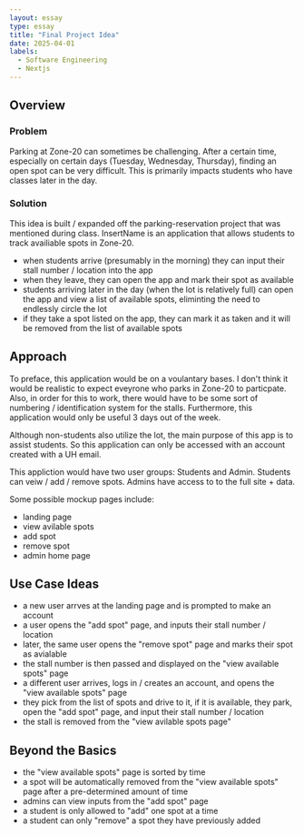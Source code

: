 ```yaml
---
layout: essay
type: essay
title: "Final Project Idea"
date: 2025-04-01
labels:
  - Software Engineering
  - Nextjs
---
```


## Overview

### Problem

Parking at Zone-20 can sometimes be challenging. After a certain time, especially on certain days (Tuesday, Wednesday, Thursday), finding an open spot can be very difficult. This is primarily impacts students who have classes later in the day. 

### Solution

This idea is built / expanded off the parking-reservation project that was mentioned during class. InsertName is an application that allows students to track availiable spots in Zone-20.

- when students arrive (presumably in the morning) they can input their stall number / location into the app
- when they leave, they can open the app and mark their spot as available
- students arriving later in the day (when the lot is relatively full) can open the app and view a list of available spots, eliminting the need to endlessly circle the lot
- if they take a spot listed on the app, they can mark it as taken and it will be removed from the list of available spots

## Approach

To preface, this application would be on a voulantary bases. I don't think it would be realistic to expect eveyrone who parks in Zone-20 to particpate. Also, in order for this to work, there would have to be some sort of numbering / identification system for the stalls. Furthermore, this application would only be useful 3 days out of the week. 

Although non-students also utilize the lot, the main purpose of this app is to assist students. So this application can only be accessed with an account created with a UH email.

This appliction would have two user groups: Students and Admin. Students can veiw / add / remove spots. Admins have access to to the full site + data. 

Some possible mockup pages include:

- landing page
- view avilable spots
- add spot
- remove spot
- admin home page

## Use Case Ideas

- a new user arrves at the landing page and is prompted to make an account
- a user opens the "add spot" page, and inputs their stall number / location
- later, the same user opens the "remove spot" page and marks their spot as avialable
- the stall number is then passed and displayed on the "view available spots" page
- a different user arrives, logs in / creates an account, and opens the "view available spots" page
- they pick from the list of spots and drive to it, if it is available, they park, open the "add spot" page, and input their stall number / location
- the stall is removed from the "view avilable spots page"

## Beyond the Basics 

- the "view available spots" page is sorted by time
- a spot will be automatically removed from the "view available spots" page after a pre-determined amount of time 
- admins can view inputs from the "add spot" page 
- a student is only allowed to "add" one spot at a time
- a student can only "remove" a spot they have previously added
 

